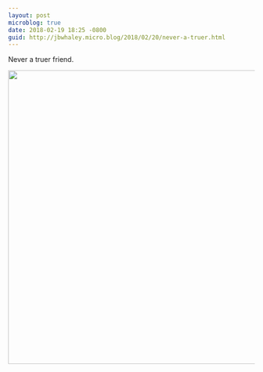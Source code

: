```yaml
---
layout: post
microblog: true
date: 2018-02-19 18:25 -0800
guid: http://jbwhaley.micro.blog/2018/02/20/never-a-truer.html
---
```

Never a truer friend.

<img src="http://www.jarrodwhaley.com/uploads/2018/d52398d9ef.jpg" width="600" height="600" />
